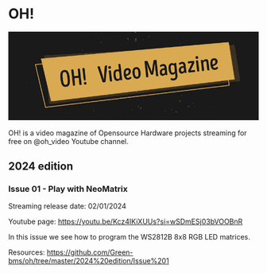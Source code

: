 # OH!
![alt-text](https://github.com/Green-bms/oh/blob/master/Logo/Oh%20video%20magazine.png)

OH! is a video magazine of Opensource Hardware projects streaming for free on @oh_video Youtube channel.

## 2024 edition
### Issue 01 - Play with NeoMatrix
Streaming release date: 02/01/2024

Youtube page: https://youtu.be/Kcz4IKiXUUs?si=wSDmESj03bVOOBnR

In this issue we see how to program the WS2812B 8x8 RGB LED matrices.

Resources: https://github.com/Green-bms/oh/tree/master/2024%20edition/Issue%201



